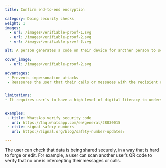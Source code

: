 ```yaml
---
title: Confirm end-to-end encryption

category: Doing security checks
weight: 1
images:
  - url: /images/verifiable-proof-1.svg
  - url: /images/verifiable-proof-2.svg
  - url: /images/verifiable-proof-3.svg

alt: A person generates a code on their device for another person to scan.

cover_image:
  - url: /images/verifiable-proof-2.svg

advantages:
 - Prevents impersonation attacks
 - Reassures the user that their calls or messages with the recipient are private


limitations:
- It requires user’s to have a high level of digital literacy to understand why they should check encryption in the first place


examples:
 - title: WhatsApp verify security code
   url: https://faq.whatsapp.com/en/general/28030015
 - title: Signal Safety numbers
   url: https://signal.org/blog/safety-number-updates/

---
```


The user can check that data is being shared securely, in a way that is hard to forge or edit. For example, a user can scan another user’s QR code to verify that no one is intercepting their messages or calls.

